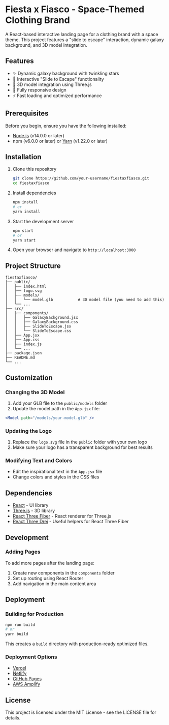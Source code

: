 # Fiesta x Fiasco - Space-Themed Clothing Brand

A React-based interactive landing page for a clothing brand with a space theme. This project features a "slide to escape" interaction, dynamic galaxy background, and 3D model integration.

## Features

- ✨ Dynamic galaxy background with twinkling stars
- 🚀 Interactive "Slide to Escape" functionality 
- 🌌 3D model integration using Three.js
- 📱 Fully responsive design
- ⚡ Fast loading and optimized performance

## Prerequisites

Before you begin, ensure you have the following installed:
- [Node.js](https://nodejs.org/) (v14.0.0 or later)
- npm (v6.0.0 or later) or [Yarn](https://yarnpkg.com/) (v1.22.0 or later)

## Installation

1. Clone this repository
   ```bash
   git clone https://github.com/your-username/fiestaxfiasco.git
   cd fiestaxfiasco
   ```

2. Install dependencies
   ```bash
   npm install
   # or
   yarn install
   ```

3. Start the development server
   ```bash
   npm start
   # or
   yarn start
   ```

4. Open your browser and navigate to `http://localhost:3000`

## Project Structure

```
fiestaxfiasco/
├── public/
│   ├── index.html
│   ├── logo.svg
│   ├── models/
│   │   └── model.glb           # 3D model file (you need to add this)
│   └── ...
├── src/
│   ├── components/
│   │   ├── GalaxyBackground.jsx
│   │   ├── GalaxyBackground.css
│   │   ├── SlideToEscape.jsx
│   │   └── SlideToEscape.css
│   ├── App.jsx
│   ├── App.css
│   ├── index.js
│   └── ...
├── package.json
├── README.md
└── ...
```

## Customization

### Changing the 3D Model

1. Add your GLB file to the `public/models` folder
2. Update the model path in the `App.jsx` file:

```jsx
<Model path="/models/your-model.glb" />
```

### Updating the Logo

1. Replace the `logo.svg` file in the `public` folder with your own logo
2. Make sure your logo has a transparent background for best results

### Modifying Text and Colors

- Edit the inspirational text in the `App.jsx` file
- Change colors and styles in the CSS files

## Dependencies

- [React](https://reactjs.org/) - UI library
- [Three.js](https://threejs.org/) - 3D library
- [React Three Fiber](https://github.com/pmndrs/react-three-fiber) - React renderer for Three.js
- [React Three Drei](https://github.com/pmndrs/drei) - Useful helpers for React Three Fiber

## Development

### Adding Pages

To add more pages after the landing page:

1. Create new components in the `components` folder
2. Set up routing using React Router
3. Add navigation in the main content area

## Deployment

### Building for Production

```bash
npm run build
# or
yarn build
```

This creates a `build` directory with production-ready optimized files.

### Deployment Options

- [Vercel](https://vercel.com/)
- [Netlify](https://www.netlify.com/)
- [GitHub Pages](https://pages.github.com/)
- [AWS Amplify](https://aws.amazon.com/amplify/)

## License

This project is licensed under the MIT License - see the LICENSE file for details.